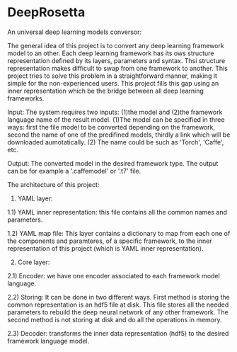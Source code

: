 # DeepRosetta
An universal deep learning models conversor:

The general idea of this project is to convert any deep learning framework model to an other.
Each deep learning framework has its ows structure representation defined by its layers, parameters and syntax. Thsi structure representation makes difficult to swap from one framework to another. This project tries to solve this problem in a straightforward manner, making it simple for the non-experienced users. This project fills this gap using an inner representation which be the bridge between all deep learning frameworks. 

Input:
The system requires two inputs: (1)the model and (2)the framework language name of the result model. (1)The model can be specified in three ways: first the file model to be converted depending on the framework, second the name of one of the predifined models, thirdly a link which will be downloaded aumotatically. (2) The name could be such as 'Torch', 'Caffe', etc. 

Output: 
The converted model in the desired framework type. The output can be for example a '.caffemodel' or '.t7' file.

The architecture of this project:

1) YAML layer:

1.1) YAML inner representation: this file contains all the common names and parameters.

1.2) YAML map file: This layer contains a dictionary to map from each one of the components and paramteres, of a specific framework, to the inner representation of this project (which is YAML inner representation). 

2) Core layer:

2.1) Encoder: we have one encoder associated to each framework model language. 

2.2) Storing: It can be done in two different ways. First  method is storing the common representation is an hdf5 file at disk. This file stores all the needed parameters to rebuild the deep neural network of any other framework. The second method is not storing at disk and do all the operations in memory. 

2.3) Decoder: transforms the inner data representation (hdf5) to the desired framework language model.
